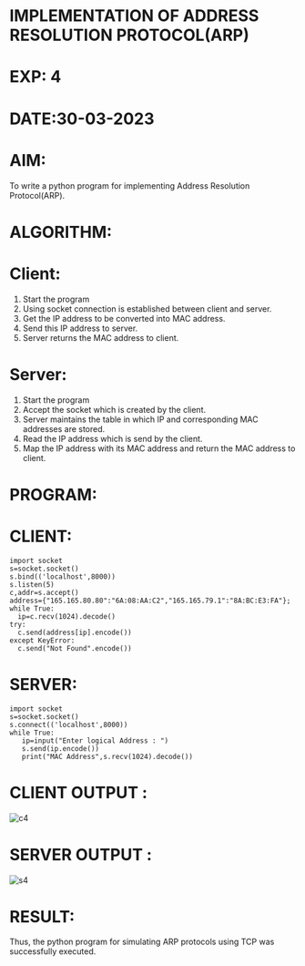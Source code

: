 # IMPLEMENTATION OF ADDRESS RESOLUTION PROTOCOL(ARP)

# EXP: 4

# DATE:30-03-2023

# AIM:
To write a python program for implementing Address Resolution Protocol(ARP).

# ALGORITHM:
# Client:
1. Start the program
2. Using socket connection is established between client and server.
3. Get the IP address to be converted into MAC address.
4. Send this IP address to server.
5. Server returns the MAC address to client.
# Server:
1. Start the program
2. Accept the socket which is created by the client.
3. Server maintains the table in which IP and corresponding MAC addresses are
stored.
4. Read the IP address which is send by the client.
5. Map the IP address with its MAC address and return the MAC address to client.
# PROGRAM:
# CLIENT:
```python3
import socket
s=socket.socket()
s.bind(('localhost',8000))
s.listen(5)
c,addr=s.accept()
address={"165.165.80.80":"6A:08:AA:C2","165.165.79.1":"8A:BC:E3:FA"};
while True:
  ip=c.recv(1024).decode()
try:
  c.send(address[ip].encode())
except KeyError:
  c.send("Not Found".encode())
  ```
# SERVER:
```python3
import socket
s=socket.socket()
s.connect(('localhost',8000))
while True:
   ip=input("Enter logical Address : ")
   s.send(ip.encode())
   print("MAC Address",s.recv(1024).decode())
```
   
# CLIENT OUTPUT : 

![c4](https://github.com/kaushik2022/EX-4/assets/129837020/4ed5db5d-3f33-40b2-be2f-e5aa4da3d2c7)



# SERVER OUTPUT :
![s4](https://github.com/kaushik2022/EX-4/assets/129837020/fb521909-9b69-484a-82a1-2c239f71f42b)




# RESULT:
Thus, the python program for simulating ARP protocols using TCP was successfully
executed.


